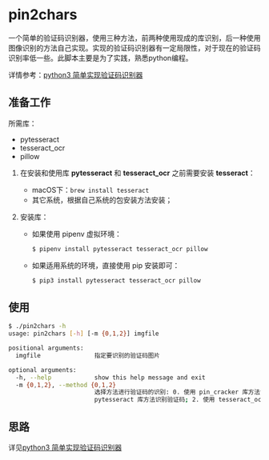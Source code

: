 # pin2chars 

一个简单的验证码识别器，使用三种方法，前两种使用现成的库识别，后一种使用图像识别的方法自己实现。实现的验证码识别器有一定局限性，对于现在的验证码识别率低一些。此脚本主要是为了实践，熟悉python编程。

详情参考：[python3 简单实现验证码识别器](https://blog.5km.studio/2018/10/12/verification_code_chars/)
## 准备工作

所需库：

- pytesseract
- tesseract_ocr
- pillow

1. 在安装和使用库 **pytesseract** 和 **tesseract_ocr** 之前需要安装 **tesseract**：

    - macOS下：`brew install tesseract`
    - 其它系统，根据自己系统的包安装方法安装；

2. 安装库：

    - 如果使用 pipenv 虚拟环境：

        ```sh
        $ pipenv install pytesseract tesseract_ocr pillow
        ```

    - 如果适用系统的环境，直接使用 pip 安装即可：

        ```sh
        $ pip3 install pytesseract tesseract_ocr pillow
        ```

## 使用

```sh
$ ./pin2chars -h
usage: pin2chars [-h] [-m {0,1,2}] imgfile

positional arguments:
  imgfile               指定要识别的验证码图片

optional arguments:
  -h, --help            show this help message and exit
  -m {0,1,2}, --method {0,1,2}
                        选择方法进行验证码的识别: 0. 使用 pin_cracker 库方法识别验证码; 1. 使用
                        pytesseract 库方法识别验证码; 2. 使用 tesseract_ocr 库方法识别验证码;
```

## 思路

详见[python3 简单实现验证码识别器](https://blog.5km.studio/2018/10/12/verification_code_chars)
